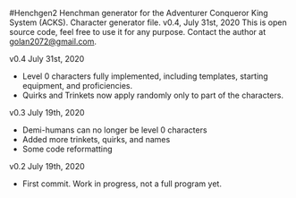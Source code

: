 #Henchgen2
Henchman generator for the Adventurer Conqueror King System (ACKS).
Character generator file.
v0.4, July 31st, 2020
This is open source code, feel free to use it for any purpose.
Contact the author at golan2072@gmail.com.

v0.4 July 31st, 2020
- Level 0 characters fully implemented, including templates, starting equipment, and proficiencies.
- Quirks and Trinkets now apply randomly only to part of the characters.

v0.3 July 19th, 2020
- Demi-humans can no longer be level 0 characters
- Added more trinkets, quirks, and names
- Some code reformatting

v0.2 July 19th, 2020
- First commit. Work in progress, not a full program yet.
